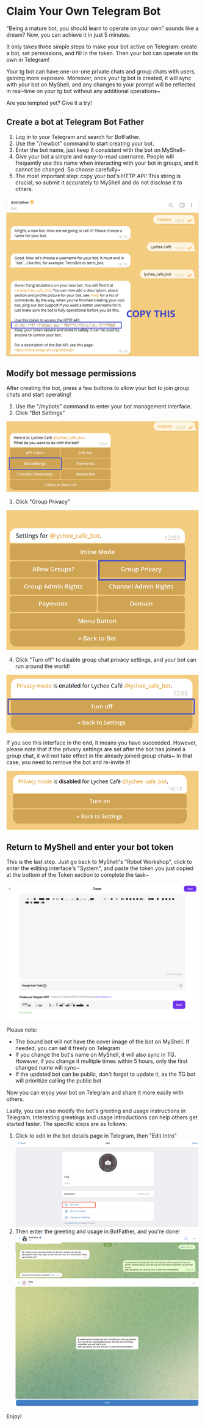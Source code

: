# Claim Your Own Telegram Bot

"Being a mature bot, you should learn to operate on your own" sounds like a dream? Now, you can achieve it in just 5 minutes.

It only takes three simple steps to make your bot active on Telegram: create a bot, set permissions, and fill in the token. Then your bot can operate on its own in Telegram!

Your tg bot can have one-on-one private chats and group chats with users, gaining more exposure. Moreover, once your tg bot is created, it will sync with your bot on MyShell, and any changes to your prompt will be reflected in real-time on your tg bot without any additional operations~

Are you tempted yet? Give it a try!

## Create a bot at Telegram Bot Father

1. Log in to your Telegram and search for BotFather.
2. Use the "/newbot" command to start creating your bot.
3. Enter the bot name, just keep it consistent with the bot on MyShell~
4. Give your bot a simple and easy-to-read username. People will frequently use this name when interacting with your bot in groups, and it cannot be changed. So choose carefully~
5. The most important step: copy your bot's HTTP API! This string is crucial, so submit it accurately to MyShell and do not disclose it to others.

![](<../.gitbook/assets/image (4) (1).png>)

## Modify bot message permissions

After creating the bot, press a few buttons to allow your bot to join group chats and start operating!

1. Use the "/mybots" command to enter your bot management interface.
2. Click "Bot Settings"

![](../.gitbook/assets/image.png)

3. Click "Group Privacy"

![](<../.gitbook/assets/image (3) (1).png>)

4. Click "Turn off" to disable group chat privacy settings, and your bot can run around the world!

![](<../.gitbook/assets/image (2) (1).png>)

If you see this interface in the end, it means you have succeeded. However, please note that if the privacy settings are set after the bot has joined a group chat, it will not take effect in the already joined group chats~ In that case, you need to remove the bot and re-invite it!

![](<../.gitbook/assets/image (1) (1).png>)

## Return to MyShell and enter your bot token

This is the last step. Just go back to MyShell's "Robot Workshop", click to enter the editing interface's "System", and paste the token you just copied at the bottom of the Token section to complete the task~

![](<../.gitbook/assets/image (5).png>)

Please note:

* The bound bot will not have the cover image of the bot on MyShell. If needed, you can set it freely on Telegram
* If you change the bot's name on MyShell, it will also sync in TG. However, if you change it multiple times within 5 hours, only the first changed name will sync~
* If the updated bot can be public, don't forget to update it, as the TG bot will prioritize calling the public bot

Now you can enjoy your bot on Telegram and share it more easily with others.

Lastly, you can also modify the bot's greeting and usage instructions in Telegram. Interesting greetings and usage introductions can help others get started faster. The specific steps are as follows:

1. Click to edit in the bot details page in Telegram, then "Edit Intro"\
   ![](<../.gitbook/assets/image (2).png>)
2. Then enter the greeting and usage in BotFather, and you're done!\
   ![](<../.gitbook/assets/image (3) (2).png>)\
   ![](<../.gitbook/assets/image (1) (2).png>)

Enjoy!